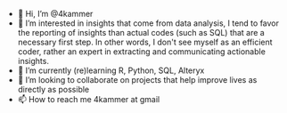 - 👋 Hi, I’m @4kammer
- 👀 I’m interested in insights that come from data analysis, I tend to favor the reporting of insights than actual codes (such as SQL) that are a necessary first step. In other words, I don't see myself as an efficient coder, rather an expert in extracting and communicating actionable insights.
- 🌱 I’m currently (re)learning R, Python, SQL, Alteryx
- 💞️ I’m looking to collaborate on projects that help improve lives as directly as possible
- 📫 How to reach me 4kammer at gmail

<!---
4kammer/4kammer is a ✨ special ✨ repository because its `README.md` (this file) appears on your GitHub profile.
You can click the Preview link to take a look at your changes.
--->
